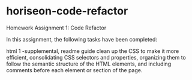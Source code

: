 # horiseon-code-refactor
Homework Assignment 1: Code Refactor

In this assignment, the following tasks have been completed:

html 1 -supplemental, readme guide
clean up the CSS to make it more efficient, consolidating CSS selectors and properties, organizing them to follow the semantic structure of the HTML elements, and including comments before each element or section of the page.